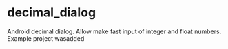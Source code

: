 # decimal_dialog
Android decimal dialog. Allow make fast input of integer and float numbers. 
Example project wasadded

